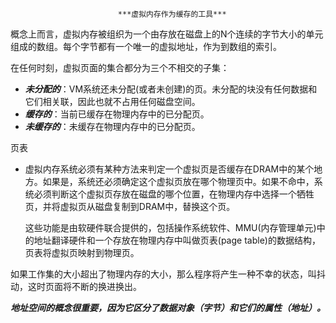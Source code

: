 							***虚拟内存作为缓存的工具***

概念上而言，虚拟内存被组织为一个由存放在磁盘上的N个连续的字节大小的单元组成的数组。每个字节都有一个唯一的虚拟地址，作为到数组的索引。

在任何时刻，虚拟页面的集合都分为三个不相交的子集：

- ***未分配的***：VM系统还未分配(或者未创建)的页。未分配的块没有任何数据和它们相关联，因此也就不占用任何磁盘空间。
- ***缓存的***：当前已缓存在物理内存中的已分配页。
- ***未缓存的***：未缓存在物理内存中的已分配页。



页表

- 虚拟内存系统必须有某种方法来判定一个虚拟页是否缓存在DRAM中的某个地方。如果是，系统还必须确定这个虚拟页放在哪个物理页中。如果不命中，系统必须判断这个虚拟页存放在磁盘的哪个位置，在物理内存中选择一个牺牲页，并将虚拟页从磁盘复制到DRAM中，替换这个页。

  ​	这些功能是由软硬件联合提供的，包括操作系统软件、MMU(内存管理单元)中的地址翻译硬件和一个存放在物理内存中叫做页表(page table)的数据结构，页表将虚拟页映射到物理页。



如果工作集的大小超出了物理内存的大小，那么程序将产生一种不幸的状态，叫抖动，这时页面将不断的换进换出。

***地址空间的概念很重要，因为它区分了数据对象（字节）和它们的属性（地址）。***
